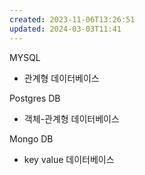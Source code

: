 ```yaml
---
created: 2023-11-06T13:26:51
updated: 2024-03-03T11:41
---
```

MYSQL
- 관계형 데이터베이스


Postgres DB
- 객체-관계형 데이터베이스

Mongo DB
- key value 데이터베이스